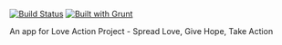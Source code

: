 [![Build Status](https://travis-ci.org/ng-darren/Love-Action-Project.svg?branch=master)](https://travis-ci.org/ng-darren/getty)
[![Built with Grunt](https://cdn.gruntjs.com/builtwith.png)](http://gruntjs.com/)

An app for Love Action Project - Spread Love, Give Hope, Take Action
